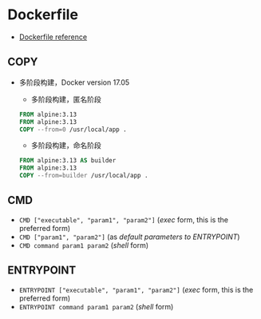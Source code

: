# Dockerfile

- [Dockerfile reference](https://docs.docker.com/engine/reference/builder/)

## COPY

- 多阶段构建，Docker version 17.05

  - 多阶段构建，匿名阶段

  ```dockerfile
  FROM alpine:3.13
  FROM alpine:3.13
  COPY --from=0 /usr/local/app .
  ```

  - 多阶段构建，命名阶段

  ```dockerfile
  FROM alpine:3.13 AS builder
  FROM alpine:3.13
  COPY --from=builder /usr/local/app .
  ```

## CMD

- `CMD ["executable", "param1", "param2"]` (*exec* form, this is the preferred form)
- `CMD ["param1", "param2"]` (as *default parameters to ENTRYPOINT*)
- `CMD command param1 param2` (*shell* form)

## ENTRYPOINT

- `ENTRYPOINT ["executable", "param1", "param2"]` (*exec* form, this is the preferred form)
- `ENTRYPOINT command param1 param2` (*shell* form)

